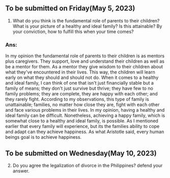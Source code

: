 ## To be submitted on Friday(May 5, 2023)
1. What do you think is the fundamental role of parents to their children? What is your picture of a healthy and ideal family? Is this attainable? By your conviction, how to fulfill this when your time comes?

### Ans:
In my opinion the fundamental role of parents to their children is as mentors plus caregivers. They support, love and understand their children as well as be a mentor for them. As a mentor they give wisdom to their children about what they've encountered in their lives. This way, the children will learn early on what they should and should not do. When it comes to a healthy and ideal family, I can think of one that isn't just financially stable but a family of means; they don't just survive but thrive; they have few to no family problems; they are complete, they are happy with each other; and they rarely fight. According to my observations, this type of family is unattainable; families, no matter how close they are, fight with each other and face various problems in their lives. In my opinion, having a healthy and ideal family can be difficult. Nonetheless, achieving a happy family, which is somewhat close to a healthy and ideal family, is possible. As I mentioned earlier that every family will experience, but its the families ability to cope and adapt can they achieve happiness. As what Aristotle said, every human beings goal is to achieve happiness.

## To be submitted on Wednesday(May 10, 2023)
2. Do you agree the legalization of divorce in the Philippines? defend your answer.